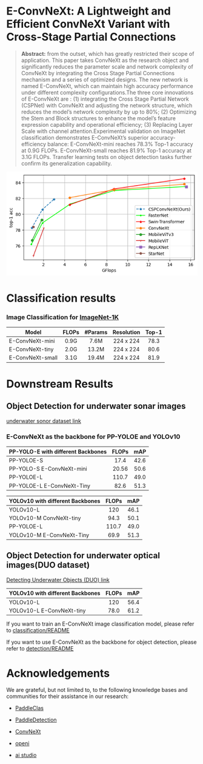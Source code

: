 # E-ConvNeXt: A Lightweight and Efficient ConvNeXt Variant with Cross-Stage Partial Connections

> **Abstract:** from the outset, which has greatly restricted their scope of application. This paper takes ConvNeXt as
the research object and significantly reduces the parameter scale and network complexity of ConvNeXt
by integrating the Cross Stage Partial Connections mechanism and a series of optimized designs. The
new network is named E-ConvNeXt, which can maintain high accuracy performance under different
complexity configurations.The three core innovations of E-ConvNeXt are : (1) integrating the Cross
Stage Partial Network (CSPNet) with ConvNeXt and adjusting the network structure, which reduces
the model’s network complexity by up to 80%; (2) Optimizing the Stem and Block structures to
enhance the model’s feature expression capability and operational efficiency; (3) Replacing Layer
Scale with channel attention.Experimental validation on ImageNet classification demonstrates E-ConvNeXt’s superior accuracy-efficiency balance: E-ConvNeXt-mini reaches 78.3% Top-1 accuracy
at 0.9G FLOPs. E-ConvNeXt-small reaches 81.9% Top-1 accuracy at 3.1G FLOPs. Transfer learning
tests on object detection tasks further confirm its generalization capability.


<div align="center">
  <img src="images/FLOPs_ACC.png" width="600px" />
</div>

# Classification results
### Image Classification for [ImageNet-1K](https://www.image-net.org)

| Model                    | FLOPs | #Params | Resolution | Top-1 |
|--------------------------|:-----:|:-------:|:----------:|:-----:|
| E-ConvNeXt-mini           | 0.9G  |  7.6M   | 224 x 224  | 78.3  |
| E-ConvNeXt-tiny           | 2.0G  |  13.2M   | 224 x 224  | 80.6  |
| E-ConvNeXt-small           | 3.1G  |  19.4M   | 224 x 224  | 81.9  |

# Downstream Results
## Object Detection for underwater sonar images
[underwater sonor dataset link](https://github.com/violetweir/Sonor_dataset)

### E-ConvNeXt as the backbone for PP-YOLOE and YOLOv10

| PP-YOLO-E with different Backbones | FLOPs | mAP |
|--------|:-----:|:-------:|
|PP-YOLOE-S| 17.4|42.6|
|PP-YOLO-S E-ConvNeXt-mini | 20.56 | 50.6 |
|PP-YOLOE-L | 110.7 | 49.0 |
|PP-YOLOE-L E-ConvNeXt-Tiny | 82.6 |  51.3 |



| YOLOv10 with different Backbones | FLOPs | mAP |
|--------|:-----:|:-------:|
| YOLOv10-L | 120 |46.1|
| YOLOv10-M ConvNeXt-tiny | 94.3 | 50.1 |
|PP-YOLOE-L | 110.7 | 49.0 |
| YOLOv10-M E-ConvNeXt-Tiny | 69.9 |  51.3 |

## Object Detection for underwater optical images(DUO dataset)
[Detecting Underwater Objects (DUO) link](https://github.com/chongweiliu/DUO)

| YOLOv10 with different Backbones | FLOPs | mAP |
|--------|:-----:|:-------:|
| YOLOv10-L | 120 |56.4|
| YOLOv10-L E-ConvNeXt-tiny | 78.0 | 61.2 |

If you want to train an E-ConvNeXt image classification model, please refer to [classification/README](classification/README.md)

If you want to use E-ConvNeXt as the backbone for object detection, please refer to [detection/README](detection/README.md)



# Acknowledgements

We are grateful, but not limited to, to the following knowledge bases and communities for their assistance in our research:

- [PaddleClas](https://github.com/PaddlePaddle/PaddleClas)

- [PaddleDetection](https://github.com/PaddlePaddle/PaddleDetection)

- [ConvNeXt](https://github.com/facebookresearch/ConvNeXt)

- [openi](https://openi.pcl.ac.cn/)

- [ai studio](https://aistudio.baidu.com/)


